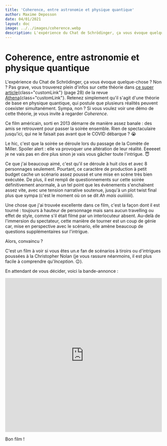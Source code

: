 ```yaml
---
title: 'Coherence, entre astronomie et physique quantique'
author: Maxime Deposson
date: 04/01/2021
layout: doc
image: ../../images/coherence.webp
description: L'expérience du Chat de Schrödinger, ça vous évoque quelque-chose ? Non ? Pas grave, je vais vous l'expliquer au travers d'un film. 😃
---
```


# Coherence, entre astronomie et physique quantique
<postDate :creationDate="$frontmatter.date" :updateDate="$frontmatter.updateDate" />

L'expérience du Chat de Schrödinger, ça vous évoque quelque-chose ? Non ? Pas grave, vous trouverez plein d'infos sur cette théorie dans [ce super article](http://recherche-technologie.wallonie.be/servlet/Repository?IDR=12978&EXT=PDF){class="customLink"} (page  28) de la revue [Athena](http://recherche-technologie.wallonie.be/home/fr/particulier/menu/revue-athena/index.html){class="customLink"}. Retenez simplement qu'il s'agit d'une théorie de base en physique quantique, qui postule que plusieurs réalités peuvent coexister simultanément. Sympa, non ? Si vous voulez voir une démo de cette théorie, je vous invite à regarder _Coherence_.

Ce film américain, sorti en 2013 démarre de manière assez banale : des amis se retrouvent pour passer la soirée ensemble. Rien de spectaculaire jusqu'ici, qui ne le faisait pas avant que le COVID débarque ? 😭

Le hic, c'est que la soirée se déroule lors du passage de la Comète de Miller. Spoiler alert : elle va provoquer une altération de leur réalité. Eeeeeet je ne vais pas en dire plus sinon je vais vous gâcher toute l'intrigue. 😇

Ce que j'ai beaucoup aimé, c'est qu'il se déroule à huit clos et avec 8 personnages seulement. Pourtant, ce caractère de production à petit budget cache un scénario assez poussé et une mise en scène très bien exécutée. De plus, il est rempli de questionnements sur cette soirée définitivement anormale, à un tel point que les évènements s'enchaînent assez vite, avec une tension narrative soutenue, jusqu'à un plot twist final plus que sympa (c'est le moment où on se dit _Ah mais ouiiiiiiii_).

Une chose que j'ai trouvée excellente dans ce film, c'est la façon dont il est tourné : toujours à hauteur de personnage mais sans aucun travelling ou effet de style, comme s'il était filmé par un interlocuteur absent. Au-delà de l'immersion du spectateur, cette manière de tourner est un coup de génie car, mise en perspective avec le scénario, elle amène beaucoup de questions supplémentaires sur l'intrigue.

Alors, convaincu ?

C'est un film à voir si vous êtes un.e fan de scénarios à tiroirs ou d'intrigues poussées à la Christopher Nolan (je vous rassure néanmoins, il est plus facile à comprendre qu'_Inception_. 😉).

En attendant de vous décider, voici la bande-annonce :

<iframe width="100%" height="495" src="https://www.youtube.com/embed/kxAOewNzz-8" frameborder="0" allow="accelerometer; autoplay; clipboard-write; encrypted-media; gyroscope; picture-in-picture" allowfullscreen></iframe>

Bon film !

